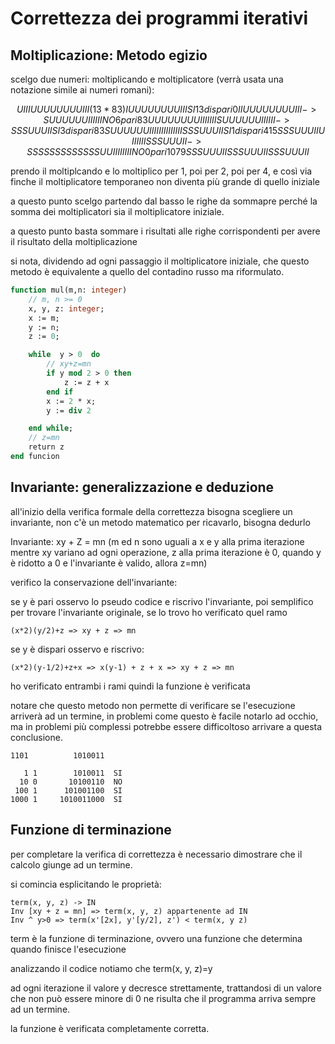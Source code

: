 # Correttezza dei programmi iterativi

## Moltiplicazione: Metodo egizio

scelgo due numeri: moltiplicando e moltiplicatore (verrà usata una notazione simile ai numeri romani):

```math
    UIII   UUUUUUUUIII  (13*83)


       I   UUUUUUUUIII                             SI   13 dispari     0

      II   UUUUUUUUIII ->           SUUUUUUIIIIII  NO   6  pari       83
           UUUUUUUUIII 
 
    IIII SUUUUUUIIIIII ->                SSSUUUII  SI   3  dispari    83
         SUUUUUUIIIIII

IIIIIIII      SSSUUUII                             SI   1  dispari   415
              SSSUUUII

 UIIIIII      SSSUUUII -> SSSSSSSSSSSSSUUIIIIIIII  NO   0  pari     1079
              SSSUUUII
              SSSUUUII                    
              SSSUUUII
```

prendo il moltiplcando e lo moltiplico per 1, poi per 2, poi per 4, e così via finche il moltiplicatore temporaneo non diventa più grande di quello iniziale

a questo punto scelgo partendo dal basso le righe da sommapre perché la somma dei moltiplicatori sia il moltiplicatore iniziale.

a questo punto basta sommare i risultati alle righe corrispondenti per avere il risultato della moltiplicazione

si nota, dividendo ad ogni passaggio il moltiplicatore iniziale, che questo metodo è equivalente a quello del contadino russo ma riformulato.

```pascal pseudocodice
function mul(m,n: integer)
    // m, n >= 0
    x, y, z: integer;
    x := m;
    y := n;
    z := 0;

    while  y > 0  do 
        // xy+z=mn
        if y mod 2 > 0 then
            z := z + x
        end if
        x := 2 * x;
        y := div 2

    end while;
    // z=mn
    return z
end funcion
```

## Invariante: generalizzazione e deduzione

all'inizio della verifica formale della correttezza bisogna scegliere un invariante, non c'è un metodo matematico per ricavarlo, bisogna dedurlo

Invariante: xy + Z = mn  (m ed n sono uguali a x e y alla prima iterazione mentre xy variano ad ogni operazione, z alla prima iterazione è 0, quando y è ridotto a 0 e l'invariante è valido, allora z=mn)

verifico la conservazione dell'invariante:

se y è pari osservo lo pseudo codice e riscrivo l'invariante, poi semplifico per trovare l'invariante originale, se lo trovo ho verificato quel ramo

    (x*2)(y/2)+z => xy + z => mn

se y è dispari osservo e riscrivo:

    (x*2)(y-1/2)+z+x => x(y-1) + z + x => xy + z => mn

ho verificato entrambi i rami quindi la funzione è verificata

notare che questo metodo non permette di verificare se l'esecuzione arriverà ad un termine, in problemi come questo è facile notarlo ad occhio, ma in problemi più complessi potrebbe essere difficoltoso arrivare a questa conclusione.

```
1101          1010011

   1 1        1010011  SI
  10 0       10100110  NO
 100 1      101001100  SI
1000 1     1010011000  SI
```

## Funzione di terminazione

per completare la verifica di correttezza è necessario dimostrare che il calcolo giunge ad un termine.

si comincia esplicitando le proprietà:

```
term(x, y, z) -> IN
Inv [xy + z = mn] => term(x, y, z) appartenente ad IN
Inv ^ y>0 => term(x'[2x], y'[y/2], z') < term(x, y z)
``` 

term è la funzione di terminazione, ovvero una funzione che determina quando finisce l'esecuzione

analizzando il codice notiamo che term(x, y, z)=y

ad ogni iterazione il valore y decresce strettamente, trattandosi di un valore che non può essere minore di 0 ne risulta che il programma arriva sempre ad un termine.

la funzione è verificata completamente corretta.